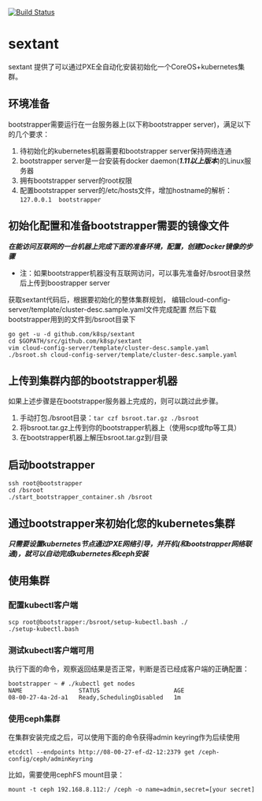 [![Build Status](https://travis-ci.org/k8sp/sextant.svg?branch=master)](https://travis-ci.org/k8sp/sextant.svg?branch=master)

# sextant
sextant 提供了可以通过PXE全自动化安装初始化一个CoreOS+kubernetes集群。

## 环境准备
bootstrapper需要运行在一台服务器上(以下称bootstrapper server)，满足以下的几个要求：

1. 待初始化的kubernetes机器需要和bootstrapper server保持网络连通
1. bootstrapper server是一台安装有docker daemon(***1.11以上版本***)的Linux服务器
1. 拥有bootstrapper server的root权限
1. 配置bootstrapper server的/etc/hosts文件，增加hostname的解析：```127.0.0.1  bootstrapper```

## 初始化配置和准备bootstrapper需要的镜像文件
***在能访问互联网的一台机器上完成下面的准备环境，配置，创建Docker镜像的步骤***
* 注：如果bootstrapper机器没有互联网访问，可以事先准备好/bsroot目录然后上传到boostrapper server

获取sextant代码后，根据要初始化的整体集群规划，
编辑cloud-config-server/template/cluster-desc.sample.yaml文件完成配置
然后下载bootstrapper用到的文件到/bsroot目录下
```
go get -u -d github.com/k8sp/sextant
cd $GOPATH/src/github.com/k8sp/sextant
vim cloud-config-server/template/cluster-desc.sample.yaml
./bsroot.sh cloud-config-server/template/cluster-desc.sample.yaml
```

## 上传到集群内部的bootstrapper机器
如果上述步骤是在bootstrapper服务器上完成的，则可以跳过此步骤。

1. 手动打包./bsroot目录：```tar czf bsroot.tar.gz ./bsroot```
1. 将bsroot.tar.gz上传到你的bootstrapper机器上（使用scp或ftp等工具）
1. 在bootstrapper机器上解压bsroot.tar.gz到/目录

## 启动bootstrapper
```
ssh root@bootstrapper
cd /bsroot
./start_bootstrapper_container.sh /bsroot
```

## 通过bootstrapper来初始化您的kubernetes集群
***只需要设置kubernetes节点通过PXE网络引导，并开机(和bootstrapper网络联通)，就可以自动完成kubernetes和ceph安装***

## 使用集群

### 配置kubectl客户端
```
scp root@bootstrapper:/bsroot/setup-kubectl.bash ./
./setup-kubectl.bash
```

### 测试kubectl客户端可用
执行下面的命令，观察返回结果是否正常，判断是否已经成客户端的正确配置：
```
bootstrapper ~ # ./kubectl get nodes
NAME                STATUS                     AGE
08-00-27-4a-2d-a1   Ready,SchedulingDisabled   1m
```

### 使用ceph集群
在集群安装完成之后，可以使用下面的命令获得admin keyring作为后续使用
```
etcdctl --endpoints http://08-00-27-ef-d2-12:2379 get /ceph-config/ceph/adminKeyring
```
比如，需要使用cephFS mount目录：
```
mount -t ceph 192.168.8.112:/ /ceph -o name=admin,secret=[your secret]
```
